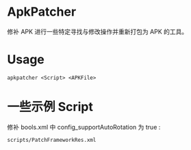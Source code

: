 # ApkPatcher
修补 APK 进行一些特定寻找与修改操作并重新打包为 APK 的工具。

# Usage
```
apkpatcher <Script> <APKFile>
```

# 一些示例 Script
修补 bools.xml 中 config_supportAutoRotation 为 true :
```
scripts/PatchFrameworkRes.xml
```